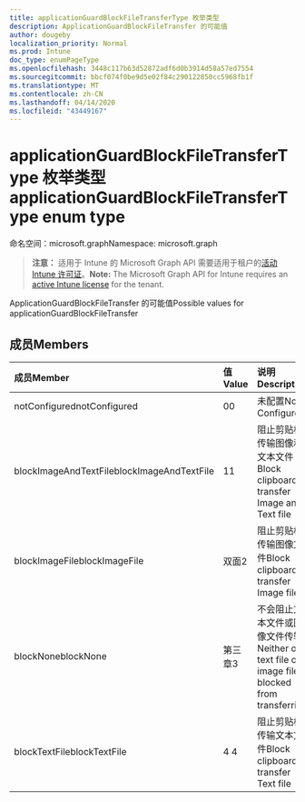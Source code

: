 ```yaml
---
title: applicationGuardBlockFileTransferType 枚举类型
description: ApplicationGuardBlockFileTransfer 的可能值
author: dougeby
localization_priority: Normal
ms.prod: Intune
doc_type: enumPageType
ms.openlocfilehash: 3448c117b63d52872adf6d0b3914d58a57ed7554
ms.sourcegitcommit: bbcf074f0be9d5e02f84c290122850cc5968fb1f
ms.translationtype: MT
ms.contentlocale: zh-CN
ms.lasthandoff: 04/14/2020
ms.locfileid: "43449167"
---
```

# <a name="applicationguardblockfiletransfertype-enum-type"></a><span data-ttu-id="59df1-103">applicationGuardBlockFileTransferType 枚举类型</span><span class="sxs-lookup"><span data-stu-id="59df1-103">applicationGuardBlockFileTransferType enum type</span></span>

<span data-ttu-id="59df1-104">命名空间：microsoft.graph</span><span class="sxs-lookup"><span data-stu-id="59df1-104">Namespace: microsoft.graph</span></span>

> <span data-ttu-id="59df1-105">**注意：** 适用于 Intune 的 Microsoft Graph API 需要适用于租户的[活动 Intune 许可证](https://go.microsoft.com/fwlink/?linkid=839381)。</span><span class="sxs-lookup"><span data-stu-id="59df1-105">**Note:** The Microsoft Graph API for Intune requires an [active Intune license](https://go.microsoft.com/fwlink/?linkid=839381) for the tenant.</span></span>

<span data-ttu-id="59df1-106">ApplicationGuardBlockFileTransfer 的可能值</span><span class="sxs-lookup"><span data-stu-id="59df1-106">Possible values for applicationGuardBlockFileTransfer</span></span>

## <a name="members"></a><span data-ttu-id="59df1-107">成员</span><span class="sxs-lookup"><span data-stu-id="59df1-107">Members</span></span>
|<span data-ttu-id="59df1-108">成员</span><span class="sxs-lookup"><span data-stu-id="59df1-108">Member</span></span>|<span data-ttu-id="59df1-109">值</span><span class="sxs-lookup"><span data-stu-id="59df1-109">Value</span></span>|<span data-ttu-id="59df1-110">说明</span><span class="sxs-lookup"><span data-stu-id="59df1-110">Description</span></span>|
|:---|:---|:---|
|<span data-ttu-id="59df1-111">notConfigured</span><span class="sxs-lookup"><span data-stu-id="59df1-111">notConfigured</span></span>|<span data-ttu-id="59df1-112">0</span><span class="sxs-lookup"><span data-stu-id="59df1-112">0</span></span>|<span data-ttu-id="59df1-113">未配置</span><span class="sxs-lookup"><span data-stu-id="59df1-113">Not Configured</span></span>|
|<span data-ttu-id="59df1-114">blockImageAndTextFile</span><span class="sxs-lookup"><span data-stu-id="59df1-114">blockImageAndTextFile</span></span>|<span data-ttu-id="59df1-115">1</span><span class="sxs-lookup"><span data-stu-id="59df1-115">1</span></span>|<span data-ttu-id="59df1-116">阻止剪贴板传输图像和文本文件</span><span class="sxs-lookup"><span data-stu-id="59df1-116">Block clipboard to transfer Image and Text file</span></span>|
|<span data-ttu-id="59df1-117">blockImageFile</span><span class="sxs-lookup"><span data-stu-id="59df1-117">blockImageFile</span></span>|<span data-ttu-id="59df1-118">双面</span><span class="sxs-lookup"><span data-stu-id="59df1-118">2</span></span>|<span data-ttu-id="59df1-119">阻止剪贴板传输图像文件</span><span class="sxs-lookup"><span data-stu-id="59df1-119">Block clipboard to transfer Image file</span></span>|
|<span data-ttu-id="59df1-120">blockNone</span><span class="sxs-lookup"><span data-stu-id="59df1-120">blockNone</span></span>|<span data-ttu-id="59df1-121">第三章</span><span class="sxs-lookup"><span data-stu-id="59df1-121">3</span></span>|<span data-ttu-id="59df1-122">不会阻止文本文件或图像文件传输</span><span class="sxs-lookup"><span data-stu-id="59df1-122">Neither of text file or image file is blocked from transferring</span></span>|
|<span data-ttu-id="59df1-123">blockTextFile</span><span class="sxs-lookup"><span data-stu-id="59df1-123">blockTextFile</span></span>|<span data-ttu-id="59df1-124">4 </span><span class="sxs-lookup"><span data-stu-id="59df1-124">4</span></span>|<span data-ttu-id="59df1-125">阻止剪贴板传输文本文件</span><span class="sxs-lookup"><span data-stu-id="59df1-125">Block clipboard to transfer Text file</span></span>|








